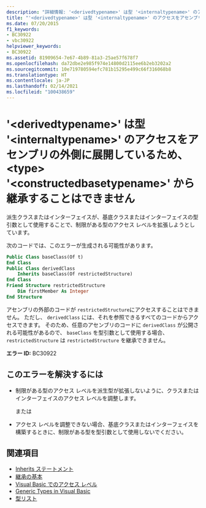 ```yaml
---
description: "詳細情報: '<derivedtypename>' は型 '<internaltypename>' のアクセスをアセンブリの外側に展開しているため、<type> '<constructedbasetypename>' から継承することはできません"
title: "'<derivedtypename>' は型 '<internaltypename>' のアクセスをアセンブリの外側に展開しているため、<type> '<constructedbasetypename>' から継承することはできません"
ms.date: 07/20/2015
f1_keywords:
- BC30922
- vbc30922
helpviewer_keywords:
- BC30922
ms.assetid: 81909654-7e67-4b89-81a3-25ae57f678f7
ms.openlocfilehash: da72dbe2e985f974e14800d2115ee6b2eb3202a2
ms.sourcegitcommit: 10e719780594efc781b15295e499c66f316068b8
ms.translationtype: HT
ms.contentlocale: ja-JP
ms.lasthandoff: 02/14/2021
ms.locfileid: "100438659"
---
```

# <a name="derivedtypename-cannot-inherit-from-type-constructedbasetypename-because-it-expands-the-access-of-type-internaltypename-outside-the-assembly"></a>'\<derivedtypename>' は型 '\<internaltypename>' のアクセスをアセンブリの外側に展開しているため、\<type> '\<constructedbasetypename>' から継承することはできません

派生クラスまたはインターフェイスが、基底クラスまたはインターフェイスの型引数として使用することで、制限がある型のアクセス レベルを拡張しようとしています。  
  
 次のコードでは、このエラーが生成される可能性があります。  
  
```vb  
Public Class baseClass(Of t)  
End Class  
Public Class derivedClass  
    Inherits baseClass(Of restrictedStructure)  
End Class  
Friend Structure restrictedStructure  
    Dim firstMember As Integer  
End Structure  
```  
  
 アセンブリの外部のコードが `restrictedStructure`にアクセスすることはできません。 ただし、 `derivedClass` には、それを参照できるすべてのコードからアクセスできます。 そのため、任意のアセンブリのコードに `derivedClass` が公開される可能性があるので、 `baseClass` を型引数として使用する場合、 `restrictedStructure` は `restrictedStructure` を継承できません。  
  
 **エラー ID:** BC30922  
  
## <a name="to-correct-this-error"></a>このエラーを解決するには  
  
- 制限がある型のアクセス レベルを派生型が拡張しないように、クラスまたはインターフェイスのアクセス レベルを調整します。  
  
     または  
  
- アクセス レベルを調整できない場合、基底クラスまたはインターフェイスを構築するときに、制限がある型を型引数として使用しないでください。  
  
## <a name="see-also"></a>関連項目

- [Inherits ステートメント](../language-reference/statements/inherits-statement.md)
- [継承の基本](../programming-guide/language-features/objects-and-classes/inheritance-basics.md)
- [Visual Basic でのアクセス レベル](../programming-guide/language-features/declared-elements/access-levels.md)
- [Generic Types in Visual Basic](../programming-guide/language-features/data-types/generic-types.md)
- [型リスト](../language-reference/statements/type-list.md)

